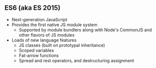 ## ES6 (aka ES 2015)
- Next-generation JavaScript <!-- .element: class="fragment" data-fragment-index="1" -->
- Provides the first native JS module system <!-- .element: class="fragment" data-fragment-index="2" -->
  - Supported by module bundlers along with Node's CommonJS and other flavors of JS modules <!-- .element: class="fragment" data-fragment-index="3" -->
- Loads of new language features <!-- .element: class="fragment" data-fragment-index="4" -->
  - JS classes (built on prototypal inheritance) <!-- .element: class="fragment" data-fragment-index="5" -->
  - Scoped variables <!-- .element: class="fragment" data-fragment-index="6" -->
  - Fat-arrow functions <!-- .element: class="fragment" data-fragment-index="7" -->
  - Spread and rest operators, and destructuring assignment <!-- .element: class="fragment" data-fragment-index="8" -->